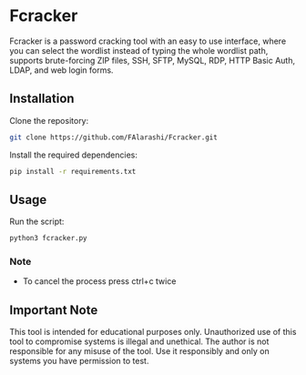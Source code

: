 # Fcracker

Fcracker is a password cracking tool with an easy to use interface, where you can select the wordlist instead of typing the whole wordlist path, supports brute-forcing ZIP files, SSH, SFTP, MySQL, RDP, HTTP Basic Auth, LDAP, and web login forms.

## Installation

Clone the repository:
```bash
git clone https://github.com/FAlarashi/Fcracker.git
```


Install the required dependencies:
```bash
pip install -r requirements.txt
```

## Usage

Run the script:
```bash
python3 fcracker.py
```



 ### Note
 - To cancel the process press ctrl+c twice


## Important Note
This tool is intended for educational purposes only. Unauthorized use of this tool to compromise systems is illegal and unethical. The author is not responsible for any misuse of the tool. Use it responsibly and only on systems you have permission to test.
